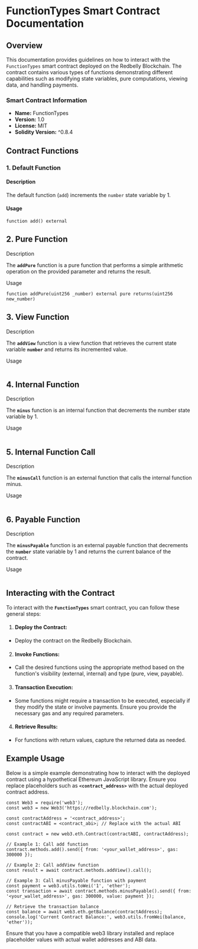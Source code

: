 # FunctionTypes Smart Contract Documentation

## Overview

This documentation provides guidelines on how to interact with the `FunctionTypes` smart contract deployed on the Redbelly Blockchain. The contract contains various types of functions demonstrating different capabilities such as modifying state variables, pure computations, viewing data, and handling payments.

### Smart Contract Information

- **Name:** FunctionTypes
- **Version:** 1.0
- **License:** MIT
- **Solidity Version:** ^0.8.4

## Contract Functions

### 1. Default Function

#### Description

The default function (`add`) increments the `number` state variable by 1.

#### Usage

```solidity
function add() external
```

## 2. Pure Function
Description

The **`addPure`** function is a pure function that performs a simple arithmetic operation on the provided parameter and returns the result.

Usage

```
function addPure(uint256 _number) external pure returns(uint256 new_number)
```

## 3. View Function
Description

The **`addView`** function is a view function that retrieves the current state variable **`number`** and returns its incremented value.

Usage
```function addView() external view returns(uint256 new_number)
```

## 4. Internal Function
Description

The **`minus`** function is an internal function that decrements the number state variable by 1.

Usage

```function minus() internal
```

## 5. Internal Function Call
Description

The **`minusCall`** function is an external function that calls the internal function minus.

Usage
```function minusCall() external
```

## 6. Payable Function
Description

The **`minusPayable`** function is an external payable function that decrements the **`number`** state variable by 1 and returns the current balance of the contract.

Usage
```function minusPayable() external payable returns(uint256 balance)
```

## Interacting with the Contract
To interact with the **`FunctionTypes`** smart contract, you can follow these general steps:

1. #### Deploy the Contract:
- Deploy the contract on the Redbelly Blockchain.
2. #### Invoke Functions:

- Call the desired functions using the appropriate method based on the function's visibility (external, internal) and type (pure, view, payable).
3. #### Transaction Execution:

- Some functions might require a transaction to be executed, especially if they modify the state or involve payments. Ensure you provide the necessary gas and any required parameters.
4. #### Retrieve Results:

- For functions with return values, capture the returned data as needed.

## Example Usage
Below is a simple example demonstrating how to interact with the deployed contract using a hypothetical Ethereum JavaScript library. Ensure you replace placeholders such as **`<contract_address>`** with the actual deployed contract address.

```
const Web3 = require('web3');
const web3 = new Web3('https://redbelly.blockchain.com');

const contractAddress = '<contract_address>';
const contractABI = <contract_abi>; // Replace with the actual ABI

const contract = new web3.eth.Contract(contractABI, contractAddress);

// Example 1: Call add function
contract.methods.add().send({ from: '<your_wallet_address>', gas: 300000 });

// Example 2: Call addView function
const result = await contract.methods.addView().call();

// Example 3: Call minusPayable function with payment
const payment = web3.utils.toWei('1', 'ether');
const transaction = await contract.methods.minusPayable().send({ from: '<your_wallet_address>', gas: 300000, value: payment });

// Retrieve the transaction balance
const balance = await web3.eth.getBalance(contractAddress);
console.log('Current Contract Balance:', web3.utils.fromWei(balance, 'ether'));
```

Ensure that you have a compatible web3 library installed and replace placeholder values with actual wallet addresses and ABI data.
